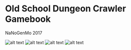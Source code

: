 # Old School Dungeon Crawler Gamebook 

NaNoGenMo 2017

![alt text](oldschool-dungeon-crawler-book/captura1.png)
![alt text](oldschool-dungeon-crawler-book/captura2.png)
![alt text](oldschool-dungeon-crawler-book/captura3.png)
![alt text](oldschool-dungeon-crawler-book/captura4.png)

